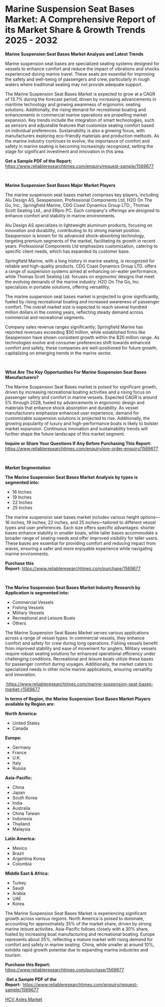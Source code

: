 <p><h1>Marine Suspension Seat Bases Market: A Comprehensive Report of its Market Share & Growth Trends 2025 - 2032</h1></p><p><strong>Marine Suspension Seat Bases Market Analysis and Latest Trends</strong></p>
<p><p>Marine suspension seat bases are specialized seating systems designed for vessels to enhance comfort and reduce the impact of vibrations and shocks experienced during marine travel. These seats are essential for improving the safety and well-being of passengers and crew, particularly in rough waters where traditional seating may not provide adequate support.</p><p>The Marine Suspension Seat Bases Market is expected to grow at a CAGR of 13.7% during the forecast period, driven by increasing advancements in maritime technology and growing awareness of ergonomic seating solutions. Additionally, the rising demand for recreational boating and enhancements in commercial marine operations are propelling market expansion. Key trends include the integration of smart technologies, such as sensors and adjustable features that customize seating comfort based on individual preferences. Sustainability is also a growing focus, with manufacturers exploring eco-friendly materials and production methods. As the marine industry continues to evolve, the importance of comfort and safety in marine seating is becoming increasingly recognized, setting the stage for significant investment and innovation in this area.</p></p>
<p><strong>Get a Sample PDF of the Report:&nbsp;</strong> <a href="https://www.reliableresearchtimes.com/enquiry/request-sample/1569677?utm_campaign=3034&utm_medium=2&utm_source=Github&utm_content=ia&utm_term=25032025&utm_id=marine-suspension-seat-bases">https://www.reliableresearchtimes.com/enquiry/request-sample/1569677</a></p>
<p>&nbsp;</p>
<p><strong>Marine Suspension Seat Bases Major Market Players</strong></p>
<p><p>The marine suspension seat bases market comprises key players, including Alu Design AS, Seaspension, Professional Components Ltd, H2O On The Go, Inc., Springfield Marine, CDG Coast Dynamics Group LTD., Thomas Scott Seating Ltd., and ERpro PC. Each company's offerings are designed to enhance comfort and stability in marine environments.</p><p>Alu Design AS specializes in lightweight aluminum products, focusing on innovation and durability, contributing to its strong market position. Seaspension is known for its advanced shock-absorbing technology, targeting premium segments of the market, facilitating its growth in recent years. Professional Components Ltd emphasizes customization, catering to specific client needs, which has expanded its customer base.</p><p>Springfield Marine, with a long history in marine seating, is recognized for reliable and high-quality products. CDG Coast Dynamics Group LTD. offers a range of suspension systems aimed at enhancing on-water performance, while Thomas Scott Seating Ltd. focuses on ergonomic designs that meet the evolving demands of the marine industry. H2O On The Go, Inc. specializes in portable solutions, offering versatility.</p><p>The marine suspension seat bases market is projected to grow significantly, fueled by rising recreational boating and increased awareness of passenger comfort. The overall market size is expected to reach several hundred million dollars in the coming years, reflecting steady demand across commercial and recreational segments.</p><p>Company sales revenue ranges significantly; Springfield Marine has reported revenues exceeding $50 million, while established firms like Seaspension have shown consistent growth within the $20 million range. As technologies evolve and consumer preferences shift towards enhanced comfort and safety, these companies are well-positioned for future growth, capitalizing on emerging trends in the marine sector.</p></p>
<p>&nbsp;</p>
<p><strong>What Are The Key Opportunities For Marine Suspension Seat Bases Manufacturers?</strong></p>
<p><p>The Marine Suspension Seat Bases market is poised for significant growth, driven by increasing recreational boating activities and a rising focus on passenger safety and comfort in marine vessels. Expected CAGR is around 5% through 2028, fueled by advancements in ergonomic design and materials that enhance shock absorption and durability. As vessel manufacturers emphasize enhanced user experience, demand for customizable suspension solutions is projected to rise. Additionally, the growing popularity of luxury and high-performance boats is likely to bolster market expansion. Continuous innovation and sustainability trends will further shape the future landscape of this market segment.</p></p>
<p><strong>Inquire or Share Your Questions If Any Before Purchasing This Report:</strong> <a href="https://www.reliableresearchtimes.com/enquiry/pre-order-enquiry/1569677?utm_campaign=3034&utm_medium=2&utm_source=Github&utm_content=ia&utm_term=25032025&utm_id=marine-suspension-seat-bases">https://www.reliableresearchtimes.com/enquiry/pre-order-enquiry/1569677</a></p>
<p>&nbsp;</p>
<p><strong>Market Segmentation</strong></p>
<p><strong>The Marine Suspension Seat Bases Market Analysis by types is segmented into:</strong></p>
<p><ul><li>16 Inches</li><li>19 Inches</li><li>22 Inches</li><li>25 Inches</li></ul></p>
<p><p>The marine suspension seat bases market includes various height options—16 inches, 19 inches, 22 inches, and 25 inches—tailored to different vessel types and user preferences. Each size offers specific advantages: shorter bases enhance stability in smaller boats, while taller bases accommodate a broader range of seating needs and offer improved visibility for taller users. These bases are essential for providing comfort and reducing impact from waves, ensuring a safer and more enjoyable experience while navigating marine environments.</p></p>
<p><strong>Purchase this Report:&nbsp;</strong><a href="https://www.reliableresearchtimes.com/purchase/1569677?utm_campaign=3034&utm_medium=2&utm_source=Github&utm_content=ia&utm_term=25032025&utm_id=marine-suspension-seat-bases">https://www.reliableresearchtimes.com/purchase/1569677</a></p>
<p>&nbsp;</p>
<p><strong>The Marine Suspension Seat Bases Market Industry Research by Application is segmented into:</strong></p>
<p><ul><li>Commercial Vessels</li><li>Fishing Vessels</li><li>Military Vessels</li><li>Recreational and Leisure Boats</li><li>Others</li></ul></p>
<p><p>The Marine Suspension Seat Bases Market serves various applications across a range of vessel types. In commercial vessels, they enhance comfort and safety for crew during long operations. Fishing vessels benefit from improved stability and ease of movement for anglers. Military vessels require robust seating solutions for enhanced operational efficiency under challenging conditions. Recreational and leisure boats utilize these bases for passenger comfort during voyages. Additionally, the market caters to specialized needs in other niche marine applications, ensuring versatility and innovation.</p></p>
<p><a href="https://www.reliableresearchtimes.com/marine-suspension-seat-bases-market-r1569677?utm_campaign=3034&utm_medium=2&utm_source=Github&utm_content=ia&utm_term=25032025&utm_id=marine-suspension-seat-bases">&nbsp;https://www.reliableresearchtimes.com/marine-suspension-seat-bases-market-r1569677</a></p>
<p><strong>In terms of Region, the Marine Suspension Seat Bases Market Players available by Region are:</strong></p>
<p>
    <p> <strong> North America: </strong>
        <ul>
            <li>United States</li>
            <li>Canada</li>
        </ul>
        </p> 
    <p> <strong> Europe: </strong>
        <ul>
            <li>Germany</li>
            <li>France</li>
            <li>U.K.</li>
            <li>Italy</li>
            <li>Russia</li>
        </ul>
        </p> 
    <p> <strong> Asia-Pacific: </strong>
        <ul>
            <li>China</li>
            <li>Japan</li>
            <li>South Korea</li>
            <li>India</li>
            <li>Australia</li>
            <li>China Taiwan</li>
            <li>Indonesia</li>
            <li>Thailand</li>
            <li>Malaysia</li>
        </ul>
        </p> 
    <p> <strong> Latin America: </strong>
        <ul>
            <li>Mexico</li>
            <li>Brazil</li>
            <li>Argentina Korea</li>
            <li>Colombia</li>
        </ul>
        </p> 
    <p> <strong> Middle East & Africa: </strong>
        <ul>
            <li>Turkey</li>
            <li>Saudi</li>
            <li>Arabia</li>
            <li>UAE</li>
            <li>Korea</li>
        </ul>
    </p>
    </p>
<p><p>The Marine Suspension Seat Bases Market is experiencing significant growth across various regions. North America is poised to dominate, accounting for approximately 35% of the market share, driven by strong marine leisure activities. Asia-Pacific follows closely with a 30% share, fueled by increasing boat manufacturing and recreational boating. Europe represents about 25%, reflecting a mature market with rising demand for comfort and safety in marine seating. China, while smaller at around 10%, exhibits rapid growth potential due to expanding marine industries and tourism.</p></p>
<p><strong>Purchase this Report: </strong><a href="https://www.reliableresearchtimes.com/purchase/1569677?utm_campaign=3034&utm_medium=2&utm_source=Github&utm_content=ia&utm_term=25032025&utm_id=marine-suspension-seat-bases">https://www.reliableresearchtimes.com/purchase/1569677</a></p>
<p>&nbsp;<strong>Get a Sample PDF of the Report:&nbsp;&nbsp;</strong><a href="https://www.reliableresearchtimes.com/enquiry/request-sample/1569677?utm_campaign=3034&utm_medium=2&utm_source=Github&utm_content=ia&utm_term=25032025&utm_id=marine-suspension-seat-bases">https://www.reliableresearchtimes.com/enquiry/request-sample/1569677</a></p>
<p><strong></strong></p>
<p><p><a href="https://github.com/kaddahblejc/Market-Research-Report-List-1/blob/main/hcv-axles-market.md?utm_campaign=3034&utm_medium=2&utm_source=Github&utm_content=ia&utm_term=25032025&utm_id=marine-suspension-seat-bases">HCV Axles Market</a></p></p>